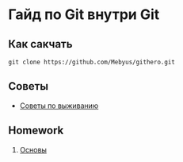 # Гайд по Git внутри Git

## Как сакчать

```
git clone https://github.com/Mebyus/githero.git
```

## Советы

- [Советы по выживанию](tips.md)

## Homework

1. [Основы](homework/1.md)
